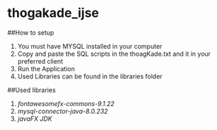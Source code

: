 # thogakade_ijse

##How to setup 

1. You must have MYSQL installed in your computer
2. Copy and paste the SQL scripts in the thoagKade.txt and it in your preferred
client
3. Run the Application 
4. Used Libraries can be found in the libraries folder

##Used libraries 
1. _fontawesomefx-commons-9.1.22_
2. _mysql-connector-java-8.0.232_
3. _javaFX JDK_ 

